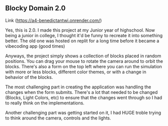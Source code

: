 ## Blocky Domain 2.0

Link (https://a4-benedictantwi.onrender.com/)

Yes, this is 2.0. I made this project at my Junior year of highschool. Now being a junior in college, I thought it'd be funny to recreate it into something better. The old one was hosted on replit for a long time before it became a vibecoding app (good times)

Anyways, the project simply shows a collection of blocks placed in random positions. You can drag your mouse to rotate the camera around to orbit the blocks. There's also a form on the top left where you can run the simulation with more or less blocks, different color themes, or with a change in behavior of the blocks.

The most challenging part in creating the application was handling the changes when the form submits. There's a lot that needed to be changed (Blocks, Light Colors, etc) to ensure that the changes went through so I had to really think on the implementations. 

Another challenging part was getting started on it, I had HUGE troble trying to think around the camera, controls and the lights.

